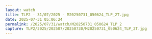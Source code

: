 ```yaml
---
layout: watch
title: TLP2 - 31/07/2025 - M20250731_050624_TLP_2T.jpg
date: 2025-07-31 05:06:24
permalink: /2025/07/31/watch/M20250731_050624_TLP_2
capture: TLP2/2025/202507/20250730/M20250731_050624_TLP_2T.jpg
---
```

